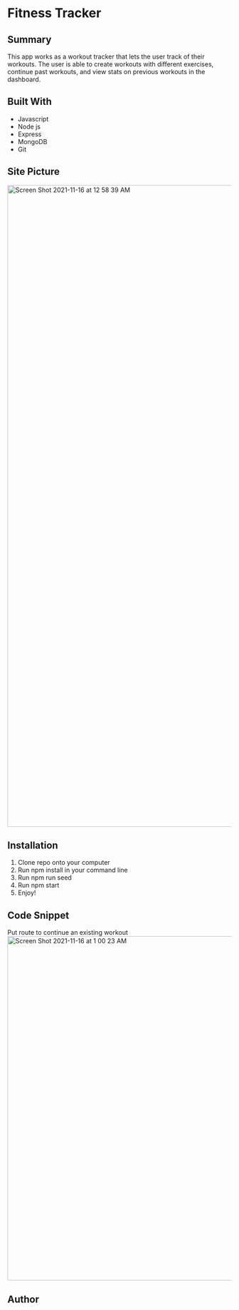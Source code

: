 # Fitness Tracker

## Summary 
This app works as a workout tracker that lets the user track of their workouts. The user is able to create workouts with different exercises, continue past workouts, and view stats on previous workouts in the dashboard.

## Built With
* Javascript 
* Node js
* Express
* MongoDB
* Git

## Site Picture

<img width="1439" alt="Screen Shot 2021-11-16 at 12 58 39 AM" src="https://user-images.githubusercontent.com/89226867/141929502-8c42d262-2589-4681-8623-e3624f183757.png">

## Installation
1) Clone repo onto your computer
2) Run npm install in your command line
3) Run npm run seed
4) Run npm start
5) Enjoy!

## Code Snippet 
Put route to continue an existing workout
<img width="772" alt="Screen Shot 2021-11-16 at 1 00 23 AM" src="https://user-images.githubusercontent.com/89226867/141929644-236d9704-ce99-44d4-bc21-4f33c26b5f5e.png">

## Author 
